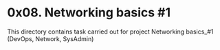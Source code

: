 # 0x08. Networking basics #1
This directory contains task carried out for project Networking basics_#1 (DevOps, Network, SysAdmin)
